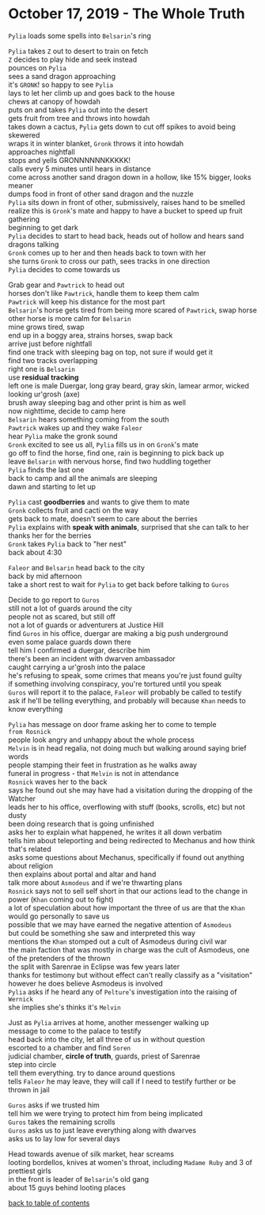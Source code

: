 # October 17, 2019 - The Whole Truth

`Pylia` loads some spells into `Belsarin`'s ring  

`Pylia` takes `Z` out to desert to train on fetch  
`Z` decides to play hide and seek instead  
pounces on `Pylia`  
sees a sand dragon approaching  
it's `GRONK`! so happy to see `Pylia`  
lays to let her climb up and goes back to the house  
chews at canopy of howdah  
puts on and takes `Pylia` out into the desert  
gets fruit from tree and throws into howdah  
takes down a cactus, `Pylia` gets down to cut off spikes to avoid being skewered  
wraps it in winter blanket, `Gronk` throws it into howdah  
approaches nightfall  
stops and yells GRONNNNNNKKKKK!  
calls every 5 minutes until hears in distance  
come across another sand dragon down in a hollow, like 15% bigger, looks meaner  
dumps food in front of other sand dragon and the nuzzle  
`Pylia` sits down in front of other, submissively, raises hand to be smelled  
realize this is `Gronk`'s mate and happy to have a bucket to speed up fruit gathering  
beginning to get dark  
`Pylia` decides to start to head back, heads out of hollow and hears sand dragons talking  
`Gronk` comes up to her and then heads back to town with her  
she turns `Gronk` to cross our path, sees tracks in one direction  
`Pylia` decides to come towards us  

Grab gear and `Pawtrick` to head out  
horses don't like `Pawtrick`, handle them to keep them calm  
`Pawtrick` will keep his distance for the most part  
`Belsarin`'s horse gets tired from being more scared of `Pawtrick`, swap horse  
other horse is more calm for `Belsarin`  
mine grows tired, swap  
end up in a boggy area, strains horses, swap back  
arrive just before nightfall  
find one track with sleeping bag on top, not sure if would get it  
find two tracks overlapping  
right one is `Belsarin`  
use **residual tracking**  
left one is male Duergar, long gray beard, gray skin, lamear armor, wicked looking ur'grosh (axe)  
brush away sleeping bag and other print is him as well  
now nighttime, decide to camp here   
`Belsarin` hears something coming from the south  
`Pawtrick` wakes up and they wake `Faleor`  
hear `Pylia` make the gronk sound  
`Gronk` excited to see us all, `Pylia` fills us in on `Gronk`'s mate  
go off to find the horse, find one, rain is beginning to pick back up  
leave `Belsarin` with nervous horse, find two huddling together  
`Pylia` finds the last one  
back to camp and all the animals are sleeping  
dawn and starting to let up  

`Pylia` cast **goodberries** and wants to give them to mate  
`Gronk` collects fruit and cacti on the way  
gets back to mate, doesn't seem to care about the berries  
`Pylia` explains with **speak with animals**, surprised that she can talk to her  
thanks her for the berries  
`Gronk` takes `Pylia` back to "her nest"  
back about 4:30  

`Faleor` and `Belsarin` head back to the city  
back by mid afternoon  
take a short rest to wait for `Pylia` to get back before talking to `Guros`  

Decide to go report to `Guros`  
still not a lot of guards around the city  
people not as scared, but still off  
not a lot of guards or adventurers at Justice Hill  
find `Guros` in his office, duergar are making a big push underground  
even some palace guards down there  
tell him I confirmed a duergar, describe him  
there's been an incident with dwarven ambassador  
caught carrying a ur'grosh into the palace  
he's refusing to speak, some crimes that means you're just found guilty  
if something involving conspiracy, you're tortured until you speak  
`Guros` will report it to the palace, `Faleor` will probably be called to testify  
ask if he'll be telling everything, and probably will because `Khan` needs to know everything  

`Pylia` has message on door frame asking her to come to temple `from Rosnick`  
people look angry and unhappy about the whole process  
`Melvin` is in head regalia, not doing much but walking around saying brief words  
people stamping their feet in frustration as he walks away  
funeral in progress - that `Melvin` is not in attendance  
`Rosnick` waves her to the back  
says he found out she may have had a visitation during the dropping of the Watcher  
leads her to his office, overflowing with stuff (books, scrolls, etc) but not dusty  
been doing research that is going unfinished  
asks her to explain what happened, he writes it all down verbatim  
tells him about teleporting and being redirected to Mechanus and how think that's related  
asks some questions about Mechanus, specifically if found out anything about religion  
then explains about portal and altar and hand  
talk more about `Asmodeus` and if we're thwarting plans  
`Rosnick` says not to sell self short in that our actions lead to the change in power (`Khan` coming out to fight)  
a lot of speculation about how important the three of us are that the `Khan` would go personally to save us  
possible that we may have earned the negative attention of `Asmodeus`  
but could be something she saw and interpreted this way  
mentions the `Khan` stomped out a cult of Asmodeus during civil war  
the main faction that was mostly in charge was the cult of Asmodeus, one of the pretenders of the thrown  
the split with Sarenrae in Eclipse was few years later  
thanks for testimony but without effect can't really classify as a "visitation"  
however he does believe Asmodeus is involved  
`Pylia` asks if he heard any of `Pelture`'s investigation into the raising of `Wernick`  
she implies she's thinks it's `Melvin`  

Just as `Pylia` arrives at home, another messenger walking up  
message to come to the palace to testify  
head back into the city, let all three of us in without question  
escorted to a chamber and find `Soren`  
judicial chamber, **circle of truth**, guards, priest of Sarenrae  
step into circle  
tell them everything. try to dance around questions  
tells `Faleor` he may leave, they will call if I need to testify further or be thrown in jail  

`Guros` asks if we trusted him  
tell him we were trying to protect him from being implicated  
`Guros` takes the remaining scrolls  
`Guros` asks us to just leave everything along with dwarves  
asks us to lay low for several days  

Head towards avenue of silk market, hear screams  
looting bordellos, knives at women's throat, including `Madame Ruby` and 3 of prettiest girls  
in the front is leader of `Belsarin`'s old gang  
about 15 guys behind looting places  

[back to table of contents](/sessions/README.md)
